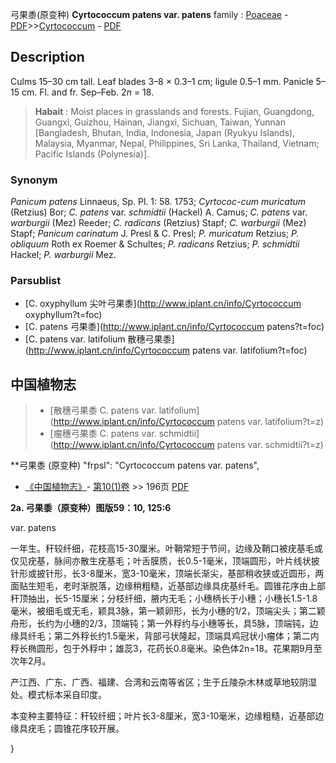弓果黍(原变种) **Cyrtococcum patens var. patens**
family : [Poaceae](http://www.iplant.cn/info/Poaceae?t=foc) - [PDF](http://www.iplant.cn/foc/pdf/Poaceae.pdf)>>[Cyrtococcum](http://www.iplant.cn/info/Cyrtococcum?t=foc) - [PDF](http://www.iplant.cn/foc/pdf/Cyrtococcum.pdf)

## Description

Culms 15–30 cm tall. Leaf blades 3–8 × 0.3–1 cm; ligule 0.5–1 mm. Panicle 5–15 cm. Fl. and fr. Sep–Feb. 2*n* = 18.


> **Habait** : 
> Moist places in grasslands and forests. Fujian, Guangdong, Guangxi, Guizhou, Hainan, Jiangxi, Sichuan, Taiwan, Yunnan [Bangladesh, Bhutan, India, Indonesia, Japan (Ryukyu Islands), Malaysia, Myanmar, Nepal, Philippines, Sri Lanka, Thailand, Vietnam; Pacific Islands (Polynesia)].

### Synonym
*Panicum patens* Linnaeus, Sp. Pl. 1: 58. 1753; *Cyrtococ-cum muricatum* (Retzius) Bor; *C. patens* var. *schmidtii* (Hackel) A. Camus; *C. patens* var. *warburgii* (Mez) Reeder; *C. radicans* (Retzius) Stapf; *C. warburgii* (Mez) Stapf; *Panicum carinatum* J. Presl & C. Presl; *P. muricatum* Retzius; *P. obliquum* Roth ex Roemer & Schultes; *P. radicans* Retzius; *P. schmidtii* Hackel; *P. warburgii* Mez.

### Parsublist

* [C.  oxyphyllum  尖叶弓果黍](http://www.iplant.cn/info/Cyrtococcum oxyphyllum?t=foc)
* [C.  patens  弓果黍](http://www.iplant.cn/info/Cyrtococcum patens?t=foc)
* [C.  patens var. latifolium  散穗弓果黍](http://www.iplant.cn/info/Cyrtococcum patens var. latifolium?t=foc)

## 中国植物志

> * [散穗弓果黍  C.  patens var. latifolium](http://www.iplant.cn/info/Cyrtococcum patens var. latifolium?t=z)
> * [瘤穗弓果黍  C.  patens var. schmidtii](http://www.iplant.cn/info/Cyrtococcum patens var. schmidtii?t=z)


**弓果黍 (原变种)
  "frpsl": "Cyrtococcum patens var. patens",

* [《中国植物志》](http://www.iplant.cn/frps)- [第10(1)卷](http://www.iplant.cn/frps/vol/10(1)) >> 196页 [PDF](http://www.iplant.cn/frps/pdf/10(1)/196.pdf)


**2a. 弓果黍（原变种）图版59：10, 125:6**

var. patens

一年生。秆较纤细，花枝高15-30厘米。叶鞘常短于节间，边缘及鞘口被疣基毛或仅见疣基，脉间亦散生疣基毛；叶舌膜质，长0.5-1毫米，顶端圆形，叶片线状披针形或披针形，长3-8厘米，宽3-10毫米，顶端长渐尖，基部稍收狭或近圆形，两面贴生短毛，老时渐脱落，边缘稍粗糙，近基部边缘具疣基纤毛。圆锥花序由上部秆顶抽出，长5-15厘米；分枝纤细，腋内无毛；小穗柄长于小穗；小穗长1.5-1.8毫米，被细毛或无毛，颖具3脉，第一颖卵形，长为小穗的1/2，顶端尖头；第二颖舟形，长约为小穗的2/3，顶端钝；第一外稃约与小穗等长，具5脉，顶端钝，边缘具纤毛；第二外稃长约1.5毫米，背部弓状隆起，顶端具鸡冠状小瘤体；第二内稃长椭圆形，包于外稃中；雄蕊3，花药长0.8毫米。染色体2n=18。花果期9月至次年2月。

产江西、广东、广西、福建、合湾和云南等省区；生于丘陵杂木林或草地较阴湿处。模式标本采自印度。

本变种主要特征：秆较纤细；叶片长3-8厘米，宽3-10毫米，边缘粗糙，近基部边缘具疣毛；圆锥花序较开展。

}
